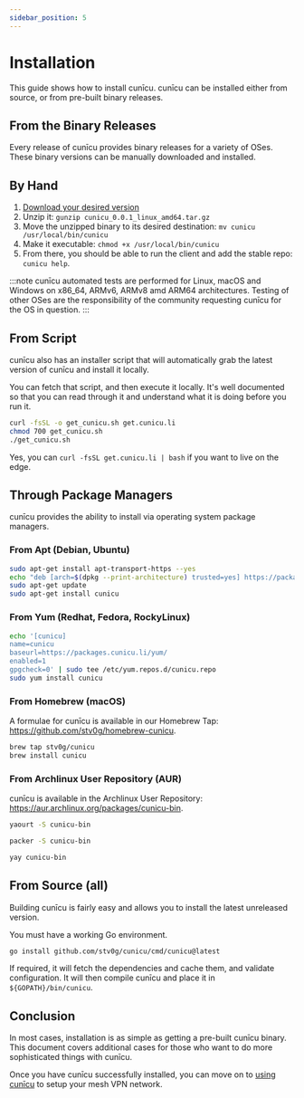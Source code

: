 ```yaml
---
sidebar_position: 5
---
```


# Installation

This guide shows how to install cunīcu.
cunīcu can be installed either from source, or from pre-built binary releases.

## From the Binary Releases

Every release of cunīcu provides binary releases for a variety of OSes.
These binary versions can be manually downloaded and installed.

## By Hand

1.  [Download your desired version](https://github.com/stv0g/cunicu/releases)
2.  Unzip it: `gunzip cunicu_0.0.1_linux_amd64.tar.gz`
3.  Move the unzipped binary to its desired destination: `mv cunicu /usr/local/bin/cunicu`
4.  Make it executable: `chmod +x /usr/local/bin/cunicu`
5.  From there, you should be able to run the client and add the stable repo: `cunicu help`.

:::note
cunīcu automated tests are performed for Linux, macOS and Windows on x86_64, ARMv6, ARMv8 amd ARM64 architectures.
Testing of other OSes are the responsibility of the community requesting cunīcu for the OS in question.
:::

## From Script

cunīcu also has an installer script that will automatically grab the latest version of cunīcu and install it locally.

You can fetch that script, and then execute it locally.
It's well documented so that you can read through it and understand what it is doing before you run it.

```bash
curl -fsSL -o get_cunicu.sh get.cunicu.li
chmod 700 get_cunicu.sh
./get_cunicu.sh
```

Yes, you can `curl -fsSL get.cunicu.li | bash` if you want to live on the edge.

## Through Package Managers

cunīcu provides the ability to install via operating system package managers.

### From Apt (Debian, Ubuntu)

```bash
sudo apt-get install apt-transport-https --yes
echo "deb [arch=$(dpkg --print-architecture) trusted=yes] https://packages.cunicu.li/apt/ /" | sudo tee /etc/apt/sources.list.d/cunicu.list
sudo apt-get update
sudo apt-get install cunicu
```

### From Yum (Redhat, Fedora, RockyLinux)

```bash
echo '[cunicu]
name=cunicu
baseurl=https://packages.cunicu.li/yum/
enabled=1
gpgcheck=0' | sudo tee /etc/yum.repos.d/cunicu.repo
sudo yum install cunicu
```

### From Homebrew (macOS)

A formulae for cunīcu is available in our Homebrew Tap: https://github.com/stv0g/homebrew-cunicu.

```bash
brew tap stv0g/cunicu
brew install cunicu
```

### From Archlinux User Repository (AUR)

cunīcu is available in the Archlinux User Repository: https://aur.archlinux.org/packages/cunicu-bin.

```bash title="via Yaourt"
yaourt -S cunicu-bin
```

```bash title="or via Packer"
packer -S cunicu-bin
```

```bash title="or via yay"
yay cunicu-bin
```

## From Source (all)

Building cunīcu is fairly easy and allows you to install the latest unreleased version.

You must have a working Go environment.

```bash
go install github.com/stv0g/cunicu/cmd/cunicu@latest
```

If required, it will fetch the dependencies and cache them, and validate configuration.
It will then compile cunīcu and place it in `${GOPATH}/bin/cunicu`.

## Conclusion

In most cases, installation is as simple as getting a pre-built cunīcu binary.
This document covers additional cases for those who want to do more sophisticated things with cunīcu.

Once you have cunīcu successfully installed, you can move on to [using cunīcu](./usage/index.md) to setup your mesh VPN network.
